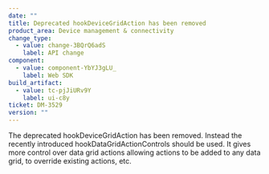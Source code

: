 ```yaml
---
date: ""
title: Deprecated hookDeviceGridAction has been removed
product_area: Device management & connectivity
change_type:
  - value: change-3BQrQ6adS
    label: API change
component:
  - value: component-YbYJ3gLU_
    label: Web SDK
build_artifact:
  - value: tc-pjJiURv9Y
    label: ui-c8y
ticket: DM-3529
version: ""
---
```


The deprecated hookDeviceGridAction has been removed. Instead the recently introduced hookDataGridActionControls should be used. It gives more control over data grid actions allowing actions to be added to any data grid, to override existing actions, etc.
